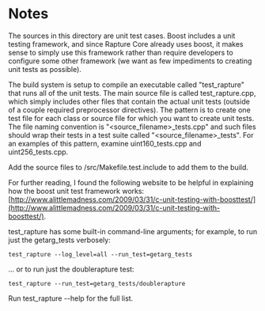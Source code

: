 # Notes
The sources in this directory are unit test cases.  Boost includes a
unit testing framework, and since Rapture Core already uses boost, it makes
sense to simply use this framework rather than require developers to
configure some other framework (we want as few impediments to creating
unit tests as possible).

The build system is setup to compile an executable called "test_rapture"
that runs all of the unit tests.  The main source file is called
test_rapture.cpp, which simply includes other files that contain the
actual unit tests (outside of a couple required preprocessor
directives).  The pattern is to create one test file for each class or
source file for which you want to create unit tests.  The file naming
convention is "<source_filename>_tests.cpp" and such files should wrap
their tests in a test suite called "<source_filename>_tests".  For an
examples of this pattern, examine uint160_tests.cpp and
uint256_tests.cpp.

Add the source files to /src/Makefile.test.include to add them to the build.

For further reading, I found the following website to be helpful in
explaining how the boost unit test framework works:
[http://www.alittlemadness.com/2009/03/31/c-unit-testing-with-boosttest/](http://www.alittlemadness.com/2009/03/31/c-unit-testing-with-boosttest/).

test_rapture has some built-in command-line arguments; for
example, to run just the getarg_tests verbosely:

    test_rapture --log_level=all --run_test=getarg_tests

... or to run just the doublerapture test:

    test_rapture --run_test=getarg_tests/doublerapture

Run  test_rapture --help   for the full list.

